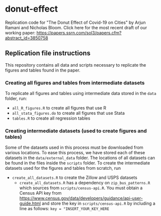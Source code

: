 # donut-effect
Replication code for "The Donut Effect of Covid-19 on Cities" by Arjun Ramani and Nicholas Bloom.
Click here for the most recent draft of our working paper: https://papers.ssrn.com/sol3/papers.cfm?abstract_id=3850758


## Replication file instructions
This repository contains all data and scripts necessary to replicate the figures and tables found in the paper. 

### Creating all figures and tables from intermediate datasets

To replicate all figures and tables using intermediate data stored in the `data` folder, run:
  - `all_R_figures.R` to create all figures that use R
  - `all_stata_figures.do` to create all figures that use Stata
  - `tables.R` to create all regression tables

### Creating intermediate datasets (used to create figures and tables)

Some of the datasets used in this process must be downloaded from various locations. To ease this process, we have stored each of these datasets in the `data/external_data` folder. The locations of all datasets can be found in the files inside the `scripts` folder. To create the intermediate datasets used for the figures and tables from scratch, run
- `create_all_datasets.R` to create the Zillow and USPS datasets
  - `create_all_datasets.R` has a dependency on `zip_bus_patterns.R` which sources from `scripts/census-api.R`. You must obtain a Census API key from https://www.census.gov/data/developers/guidance/api-user-guide.html and store the key in `scripts/census-api.R` by including a line as follows: `key = "INSERT_YOUR_KEY_HERE`


